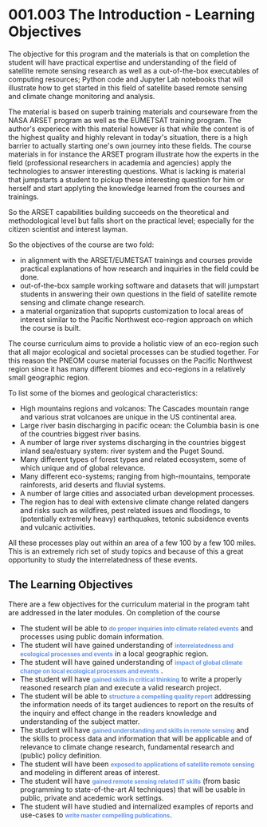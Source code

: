 # 001.003 The Introduction - Learning Objectives

The objective for this program and the materials is that on completion the student will have practical expertise and understanding of the field of satellite remote sensing research as well as a out-of-the-box executables of computing resources; Python code and Jupyter Lab notebooks that will illustrate how to get started in this field of satellite based remote sensing and climate change monitoring and analysis.

The material is based on superb training materials and courseware from the NASA ARSET program as well as the EUMETSAT training program. The author's experiece with this material however is that while the content is of the highest quality and highly relevant in today's situation, there is a high barrier to actually starting one's own journey into these fields. The course materials in for instance the ARSET program illustrate how the experts in the field (professional researchers in academia and agencies) apply the technologies to answer interesting questions. What is lacking is material that jumpstarts a student to pickup these interesting question for him or herself and start applyting the knowledge learned from the courses and trainings.

So the ARSET capabilities building succeeds on the theoretical and methodological level but falls short on the practical level; especially for the citizen scientist and interest layman.

So the objectives of the course are two fold:

* in alignment with the ARSET/EUMETSAT trainings and courses provide practical explanations of how research and inquiries in the field could be done.
* out-of-the-box sample working software and datasets that will jumpstart students in answering their own questions in the field of satellite remote sensing and climate change research. 
* a material organization that supoprts customization to local areas of interest similar to the Pacific Northwest eco-region approach on which the course is built.

The course curriculum aims to provide a holistic view of an eco-region such that all major ecological and societal processes can be studied together. For this reason the PNEOM course material focusses on the Pacific Northwest region since it has many different biomes and eco-regions in a relatively small geographic region.

To list some of the biomes and geological characteristics:

* High mountains regions and volcanos: The Cascades mountain range and various strat volcanoes are unique in the US continental area.
* Large river basin discharging in pacific ocean: the Columbia basin is one of the countries biggest river basins.
* A number of large river systems discharging in the countries biggest inland sea/estuary system: river system and the Puget Sound.
* Many different types of forest types and related ecosystem, some of which unique and of global relevance.
* Many different eco-systems; ranging from high-mountains, temporate rainforests, arid deserts and fluvial systems.
* A number of large cities and associated urban development processes.
* The region has to deal with extensive climate change related dangers and risks such as wildfires, pest related issues and floodings, to (potentially extremely heavy) earthquakes, tetonic subsidence events and vulcanic activities. 

All these processes play out within an area of a few 100 by a few 100 miles. This is an extremely rich set of study topics and because of this a great opportunity to study the interrelatedness of these events.

## The Learning Objectives

There are a few objectives for the curriculum material in the program taht are addressed in the later modules. On completion of the course

* The student will be able to <span style="color:cornflowerblue;font-size:smaller">**do proper inquiries into climate related events**</span>  and processes using public domain information.
* The student will have gained understanding of <span style="color:cornflowerblue;font-size:smaller">**interrelatedness and ecological processes and events**</span> in a local geographic region.
* The student will have gained understanding of <span style="color:cornflowerblue;font-size:smaller">**impact of global climate change on local ecological processes and events**</span> .
* The student will have <span style="color:cornflowerblue;font-size:smaller">**gained skills in critical thinking**</span> to write a properly reasoned research plan and execute a valid research project.
* The student will be able to <span style="color:cornflowerblue;font-size:smaller">**structure a compelling quality report**</span> addressing the information needs of its target audiences to report on the results of the inquiry and effect change in the readers knowledge and understanding of the subject matter.
* The student will have <span style="color:cornflowerblue;font-size:smaller">**gained understanding and skills in remote sensing**</span> and the skills to process data and information that will be applicable and of relevance to climate change research, fundamental research and (public) policy definition.  
* The student will have been <span style="color:cornflowerblue;font-size:smaller">**exposed to applications of satellite remote sensing**</span> and modeling in different areas of interest.
* The student will have <span style="color:cornflowerblue;font-size:smaller">**gained remote sensing related IT skills**</span> (from basic programming to state-of-the-art AI techniques) that will be usable in public, private and acedemic work settings.
* The student will have studied and internalized examples of reports and use-cases to <span style="color:cornflowerblue;font-size:smaller">**write master compelling publications**</span>.